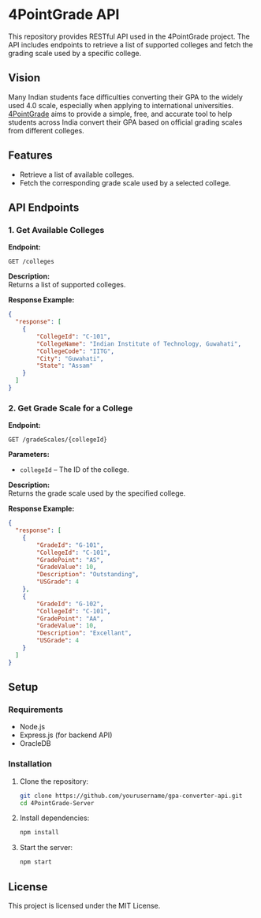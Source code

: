# 4PointGrade API  

This repository provides RESTful API used in the 4PointGrade project. The API includes endpoints to retrieve a list of supported colleges and fetch the grading scale used by a specific college.

## Vision  
Many Indian students face difficulties converting their GPA to the widely used 4.0 scale, especially when applying to international universities. <a href="https://4pointgrade.in/" target="_blank">4PointGrade</a> aims to provide a simple, free, and accurate tool to help students across India convert their GPA based on official grading scales from different colleges.  

## Features  
- Retrieve a list of available colleges.  
- Fetch the corresponding grade scale used by a selected college.

## API Endpoints  

### 1. Get Available Colleges  
**Endpoint:**  
```
GET /colleges
```
**Description:**  
Returns a list of supported colleges.  

**Response Example:**  
```json
{
  "response": [
    {
        "CollegeId": "C-101",
        "CollegeName": "Indian Institute of Technology, Guwahati",
        "CollegeCode": "IITG",
        "City": "Guwahati",
        "State": "Assam"
    }
  ]
}
```

### 2. Get Grade Scale for a College  
**Endpoint:**  
```
GET /gradeScales/{collegeId}
```
**Parameters:**  
- `collegeId` – The ID of the college.  

**Description:**  
Returns the grade scale used by the specified college.  

**Response Example:**  
```json
{
  "response": [
    {
        "GradeId": "G-101",
        "CollegeId": "C-101",
        "GradePoint": "AS",
        "GradeValue": 10,
        "Description": "Outstanding",
        "USGrade": 4
    },
    {
        "GradeId": "G-102",
        "CollegeId": "C-101",
        "GradePoint": "AA",
        "GradeValue": 10,
        "Description": "Excellant",
        "USGrade": 4
    }
  ]
}
```

## Setup  
### Requirements  
- Node.js  
- Express.js (for backend API)
- OracleDB

### Installation  
1. Clone the repository:  
   ```sh
   git clone https://github.com/yourusername/gpa-converter-api.git
   cd 4PointGrade-Server
   ```
2. Install dependencies:  
   ```sh
   npm install
   ```
3. Start the server:  
   ```sh
   npm start
   ```

## License  
This project is licensed under the MIT License.  
